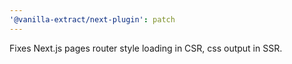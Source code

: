 ```yaml
---
'@vanilla-extract/next-plugin': patch
---
```


Fixes Next.js pages router style loading in CSR, css output in SSR.
